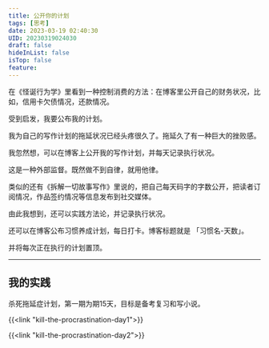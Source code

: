 ```yaml
---
title: 公开你的计划
tags: [思考]
date: 2023-03-19 02:40:30
UID: 20230319024030
draft: false
hideInList: false
isTop: false
feature: 
---
```

在《怪诞行为学》里看到一种控制消费的方法：在博客里公开自己的财务状况，比如，信用卡欠债情况，还款情况。

受到启发，我要公布我的计划。

我为自己的写作计划的拖延状况已经头疼很久了。拖延久了有一种巨大的挫败感。

我忽然想，可以在博客上公开我的写作计划，并每天记录执行状况。

这是一种外部监督。既然做不到自律，就用他律。
<!--more-->

类似的还有《拆解一切故事写作》里说的，把自己每天码字的字数公开，把读者订阅情况，作品签约情况等信息发布到社交媒体。

由此我想到，还可以实践方法论，并记录执行状况。

还可以在博客公布习惯养成计划，每日打卡。博客标题就是 「习惯名-天数」。

并将每次正在执行的计划置顶。

---

## 我的实践

杀死拖延症计划，第一期为期15天，目标是备考复习和写小说。

{{<link "kill-the-procrastination-day1">}}

{{<link "kill-the-procrastination-day2">}}